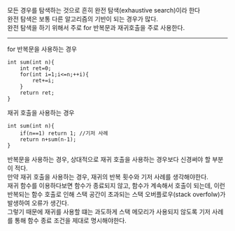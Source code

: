 모든 경우를 탐색하는 것으로 흔히 완전 탐색(exhaustive search)이라 한다<br>
완전 탐색은 보통 다른 알고리즘의 기반이 되는 경우가 많다.<br>
완전 탐색을 하기 위해서 주로 for 반복문과 재귀호출을 주로 사용한다.<br>
<hr>
for 반복문을 사용하는 경우

```
int sum(int n){
    int ret=0;
    for(int i=1;i<=n;++i){
        ret+=i;
    }
    return ret;
}
```

재귀 호출을 사용하는 경우

```
int sum(int n){
    if(n==1) return 1; //기저 사례
    return n+sum(n-1);
}
```

반복문을 사용하는 경우, 상대적으로 재귀 호출을 사용하는 경우보다 신경써야 할 부분이 적다.<br>
만약 재귀 호출을 사용하는 경우, 재귀의 반복 횟수와 기저 사례를 생각해야한다.<br>
재귀 함수를 이용하다보면 함수가 종료되지 않고, 함수가 계속해서 호출이 되는데, 이런 반복되는 함수 호출로 인해 스택 공간이 초과되는 스택 오버플로우(stack overfolw)가 발생하여 오류가 생긴다.<br>
그렇기 때문에 재귀를 사용할 떄는 과도하게 스택 메모리가 사용되지 않도록 기저 사례를 통해 함수 종료 조건을 제대로 명시해야한다.<br>
